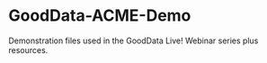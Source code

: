 # GoodData-ACME-Demo

Demonstration files used in the GoodData Live! Webinar series plus resources.
